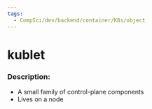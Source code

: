 ```yaml
---
tags:
  - CompSci/dev/backend/container/K8s/object
---
```

# kublet
### Description:
- A small family of control-plane components
- Lives on a node